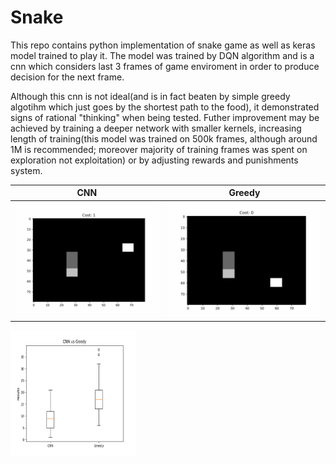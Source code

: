 # Snake

This repo contains python implementation of snake game as well as keras model trained to play it. The model was trained by DQN algorithm and is a cnn which considers last 3 frames of game enviroment in order to produce decision for the next frame. 

Although this cnn is not ideal(and is in fact beaten by simple greedy algotihm which just goes by the shortest path to the food), it demonstrated signs of rational "thinking" when being tested. Futher improvement may be achieved by training a deeper network with smaller kernels, increasing length of training(this model was trained on 500k frames, although around 1M is recommended; moreover majority of training frames was spent on exploration not exploitation) or by adjusting rewards and punishments system.

CNN | Greedy
:-------------------------:|:-------------------------:
![](images/cnn.gif)  |  ![](images/greedy.gif)

<img src="images/boxplot.png" width="200" height="200"/>